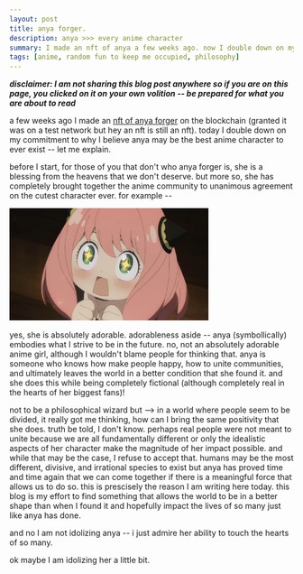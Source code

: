 ```yaml
---
layout: post
title: anya forger.
description: anya >>> every anime character
summary: I made an nft of anya a few weeks ago. now I double down on my commitment to why she is the best anime character ever
tags: [anime, random fun to keep me occupied, philosophy]
---
```


_**disclaimer: I am not sharing this blog post anywhere so if you are on this page, you clicked on it on your own volition -- be prepared for what you are about to read**_

a few weeks ago I made an [nft of anya forger](https://twitter.com/samratdotjs/status/1513709396752175104) on the blockchain (granted it was on a test network but hey an nft is still an nft). today I double down on my commitment to why I believe anya may be the best anime character to ever exist -- let me explain.

before I start, for those of you that don't who anya forger is, she is a blessing from the heavens that we don't deserve. but more so, she has completely brought together the anime community to unanimous agreement on the cutest character ever. for example --

<img src="/05-29-2022-1.jpg" width="70%"  />

yes, she is absolutely adorable. adorableness aside -- anya (symbollically) embodies what I strive to be in the future. no, not an absolutely adorable anime girl, although I wouldn't blame people for thinking that. anya is someone who knows how make people happy, how to unite communities, and ultimately leaves the world in a better condition that she found it. and she does this while being completely fictional (although completely real in the hearts of her biggest fans)!

not to be a philosophical wizard but --> in a world where people seem to be divided, it really got me thinking, how can I bring the same positivity that she does. truth be told, I don't know. perhaps real people were not meant to unite because we are all fundamentally different or only the idealistic aspects of her character make the magnitude of her impact possible. and while that may be the case, I refuse to accept that. humans may be the most different, divisive, and irrational species to exist but anya has proved time and time again that we can come together if there is a meaningful force that allows us to do so. this is prescisely the reason I am writing here today. this blog is my effort to find something that allows the world to be in a better shape than when I found it and hopefully impact the lives of so many just like anya has done.

and no I am not idolizing anya -- i just admire her ability to touch the hearts of so many.

ok maybe I am idolizing her a little bit.
